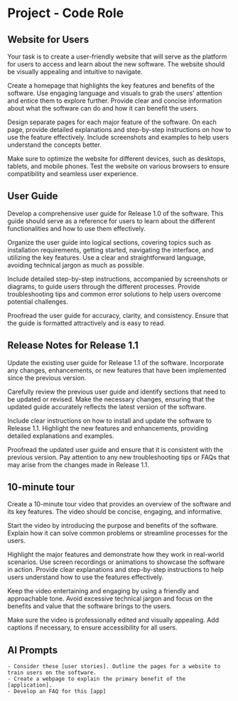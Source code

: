 # Project - Code Role


## Website for Users

Your task is to create a user-friendly website that will serve as the platform for users to access and learn about the new software. The website should be visually appealing and intuitive to navigate. 

Create a homepage that highlights the key features and benefits of the software. Use engaging language and visuals to grab the users' attention and entice them to explore further. Provide clear and concise information about what the software can do and how it can benefit the users.

Design separate pages for each major feature of the software. On each page, provide detailed explanations and step-by-step instructions on how to use the feature effectively. Include screenshots and examples to help users understand the concepts better.

Make sure to optimize the website for different devices, such as desktops, tablets, and mobile phones. Test the website on various browsers to ensure compatibility and seamless user experience.

## User Guide 

Develop a comprehensive user guide for Release 1.0 of the software. This guide should serve as a reference for users to learn about the different functionalities and how to use them effectively.

Organize the user guide into logical sections, covering topics such as installation requirements, getting started, navigating the interface, and utilizing the key features. Use a clear and straightforward language, avoiding technical jargon as much as possible.

Include detailed step-by-step instructions, accompanied by screenshots or diagrams, to guide users through the different processes. Provide troubleshooting tips and common error solutions to help users overcome potential challenges.

Proofread the user guide for accuracy, clarity, and consistency. Ensure that the guide is formatted attractively and is easy to read.

## Release Notes for Release 1.1

Update the existing user guide for Release 1.1 of the software. Incorporate any changes, enhancements, or new features that have been implemented since the previous version.

Carefully review the previous user guide and identify sections that need to be updated or revised. Make the necessary changes, ensuring that the updated guide accurately reflects the latest version of the software.

Include clear instructions on how to install and update the software to Release 1.1. Highlight the new features and enhancements, providing detailed explanations and examples.

Proofread the updated user guide and ensure that it is consistent with the previous version. Pay attention to any new troubleshooting tips or FAQs that may arise from the changes made in Release 1.1.

## 10-minute tour

Create a 10-minute tour video that provides an overview of the software and its key features. The video should be concise, engaging, and informative.

Start the video by introducing the purpose and benefits of the software. Explain how it can solve common problems or streamline processes for the users.

Highlight the major features and demonstrate how they work in real-world scenarios. Use screen recordings or animations to showcase the software in action. Provide clear explanations and step-by-step instructions to help users understand how to use the features effectively.

Keep the video entertaining and engaging by using a friendly and approachable tone. Avoid excessive technical jargon and focus on the benefits and value that the software brings to the users.

Make sure the video is professionally edited and visually appealing. Add captions if necessary, to ensure accessibility for all users.


## AI Prompts
	- Consider these [user stories]. Outline the pages for a website to train users on the software.
	- Create a webpage to explain the primary benefit of the [application].
	- Develop an FAQ for this [app]
